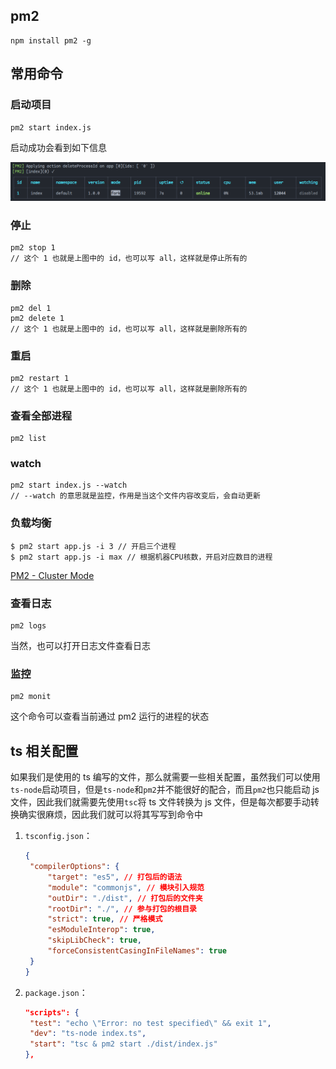 ## pm2

```
npm install pm2 -g
```

## 常用命令

### 启动项目

```
pm2 start index.js
```

启动成功会看到如下信息

![image-20230228170620255](pm2.assets/image-20230228170620255.png)

### 停止

```
pm2 stop 1
// 这个 1 也就是上图中的 id，也可以写 all，这样就是停止所有的
```

### 删除

```
pm2 del 1
pm2 delete 1
// 这个 1 也就是上图中的 id，也可以写 all，这样就是删除所有的
```

### 重启

```
pm2 restart 1
// 这个 1 也就是上图中的 id，也可以写 all，这样就是删除所有的
```

### 查看全部进程

```
pm2 list
```

### watch

```
pm2 start index.js --watch
// --watch 的意思就是监控，作用是当这个文件内容改变后，会自动更新
```

### 负载均衡

```
$ pm2 start app.js -i 3 // 开启三个进程
$ pm2 start app.js -i max // 根据机器CPU核数，开启对应数目的进程
```

[PM2 - Cluster Mode](https://pm2.keymetrics.io/docs/usage/cluster-mode/#automatic-load-balancing)

### 查看日志

```
pm2 logs
```

当然，也可以打开日志文件查看日志

### 监控

```
pm2 monit
```

这个命令可以查看当前通过 pm2 运行的进程的状态

## ts 相关配置

如果我们是使用的 ts 编写的文件，那么就需要一些相关配置，虽然我们可以使用`ts-node`启动项目，但是`ts-node`和`pm2`并不能很好的配合，而且`pm2`也只能启动 js 文件，因此我们就需要先使用`tsc`将 ts 文件转换为 js 文件，但是每次都要手动转换确实很麻烦，因此我们就可以将其写写到命令中

1. `tsconfig.json`：

   ```json
   {
   	"compilerOptions": {
   		"target": "es5", // 打包后的语法
   		"module": "commonjs", // 模块引入规范
   		"outDir": "./dist", // 打包后的文件夹
   		"rootDir": "./", // 参与打包的根目录
   		"strict": true, // 严格模式
   		"esModuleInterop": true,
   		"skipLibCheck": true,
   		"forceConsistentCasingInFileNames": true
   	}
   }
   ```

2. `package.json`：

   ```json
   "scripts": {
   	"test": "echo \"Error: no test specified\" && exit 1",
   	"dev": "ts-node index.ts",
   	"start": "tsc & pm2 start ./dist/index.js"
   },
   ```
